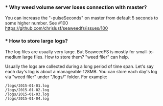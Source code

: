 ### * Why weed volume server loses connection with master?
  
You can increase the "-pulseSeconds" on master from default 5 seconds to some higher number.
See #100 https://github.com/chrislusf/seaweedfs/issues/100

### * How to store large logs?

The log files are usually very large. But SeaweedFS is mostly for small-to-medium large files. How to store them? "weed filer" can help. 

Usually the logs are collected during a long period of time span. Let's say each day's log is about a manageable 128MB. You can store each day's log via "weed filer" under "/logs/" folder. For example:

    /logs/2015-01-01.log
    /logs/2015-01-02.log
    /logs/2015-01-03.log
    /logs/2015-01-04.log
